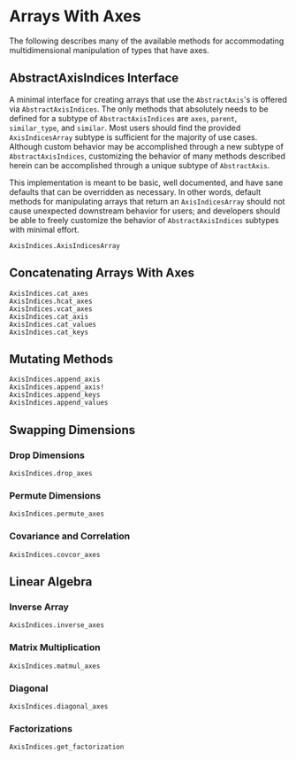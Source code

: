 # Arrays With Axes

The following describes many of the available methods for accommodating multidimensional manipulation of types that have axes.

## AbstractAxisIndices Interface

A minimal interface for creating arrays that use the `AbstractAxis`'s is offered via `AbstractAxisIndices`.
The only methods that absolutely needs to be defined for a subtype of `AbstractAxisIndices` are `axes`, `parent`, `similar_type`, and `similar`.
Most users should find the provided `AxisIndicesArray` subtype is sufficient for the majority of use cases.
Although custom behavior may be accomplished through a new subtype of `AbstractAxisIndices`, customizing the behavior of many methods described herein can be accomplished through a unique subtype of `AbstractAxis`.

This implementation is meant to be basic, well documented, and have sane defaults that can be overridden as necessary.
In other words, default methods for manipulating arrays that return an `AxisIndicesArray` should not cause unexpected downstream behavior for users;
and developers should be able to freely customize the behavior of `AbstractAxisIndices` subtypes with minimal effort.

```@docs
AxisIndices.AxisIndicesArray
```

## Concatenating Arrays With Axes

```@docs
AxisIndices.cat_axes
AxisIndices.hcat_axes
AxisIndices.vcat_axes
AxisIndices.cat_axis
AxisIndices.cat_values
AxisIndices.cat_keys
```

## Mutating Methods

```@docs
AxisIndices.append_axis
AxisIndices.append_axis!
AxisIndices.append_keys
AxisIndices.append_values
```

## Swapping Dimensions

### Drop Dimensions

```@docs
AxisIndices.drop_axes
```

### Permute Dimensions

```@docs
AxisIndices.permute_axes
```

### Covariance and Correlation

```@docs
AxisIndices.covcor_axes
```

## Linear Algebra

### Inverse Array

```@docs
AxisIndices.inverse_axes
```

### Matrix Multiplication

```@docs
AxisIndices.matmul_axes
```

### Diagonal

```@docs
AxisIndices.diagonal_axes
```

### Factorizations

```@docs
AxisIndices.get_factorization
```
